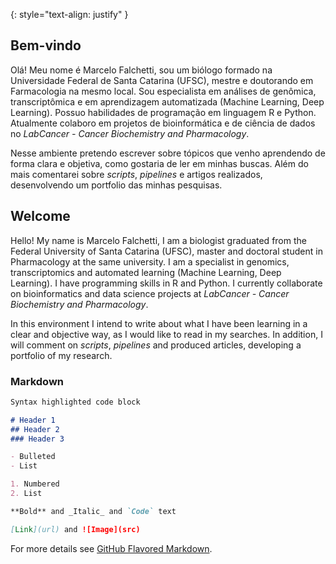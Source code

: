 {: style="text-align: justify" }

## Bem-vindo

Olá! Meu nome é Marcelo Falchetti, sou um biólogo formado na Universidade Federal de Santa Catarina (UFSC), mestre e doutorando em Farmacologia na mesmo local. Sou especialista em análises de genômica, transcriptômica e em aprendizagem automatizada (Machine Learning, Deep Learning). Possuo habilidades de programação em linguagem R e Python. Atualmente colaboro em projetos de bioinformática e de ciência de dados no *LabCancer - Cancer Biochemistry and Pharmacology*.

Nesse ambiente pretendo escrever sobre tópicos que venho aprendendo de forma clara e objetiva, como gostaria de ler em minhas buscas. Além do mais comentarei sobre *scripts*, *pipelines* e artigos realizados, desenvolvendo um portfolio das minhas pesquisas. 

## Welcome

Hello! My name is Marcelo Falchetti, I am a biologist graduated from the Federal University of Santa Catarina (UFSC), master and doctoral student in Pharmacology at the same university. I am a specialist in genomics, transcriptomics and automated learning (Machine Learning, Deep Learning). I have programming skills in R and Python. I currently collaborate on bioinformatics and data science projects at *LabCancer - Cancer Biochemistry and Pharmacology*.

In this environment I intend to write about what I have been learning in a clear and objective way, as I would like to read in my searches. In addition, I will comment on *scripts*, *pipelines* and produced articles, developing a portfolio of my research.


### Markdown

```markdown
Syntax highlighted code block

# Header 1
## Header 2
### Header 3

- Bulleted
- List

1. Numbered
2. List

**Bold** and _Italic_ and `Code` text

[Link](url) and ![Image](src)
```

For more details see [GitHub Flavored Markdown](https://guides.github.com/features/mastering-markdown/).

